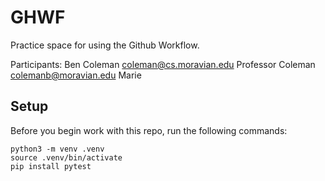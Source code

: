 
# GHWF

Practice space for using the Github Workflow.

Participants:
Ben Coleman <coleman@cs.moravian.edu>
Professor Coleman <colemanb@moravian.edu>
Marie



## Setup

Before you begin work with this repo, run the following commands:

```
python3 -m venv .venv
source .venv/bin/activate
pip install pytest
```
